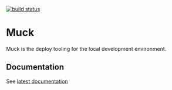 [![build status][1]][2]

[1]: https://ci.appveyor.com/api/projects/status/github/unic/bob-muck?svg=true
[2]: https://ci.appveyor.com/project/team-unic/bob-muck

# Muck

Muck is the deploy tooling for the local development environment.

## Documentation

See [latest documentation](https://unic.github.io/bob-muck)
